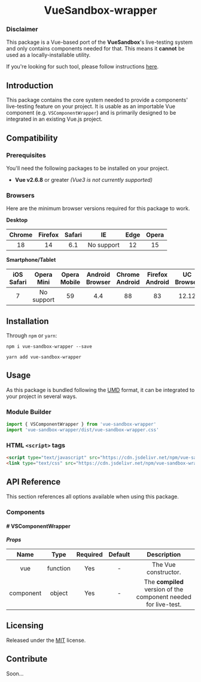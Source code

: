 # <div align="center">VueSandbox-wrapper</div>

### Disclaimer

This package is a Vue-based port of the **VueSandbox**'s
live-testing system and only contains components needed for that.
This means it **cannot** be used as a locally-installable utility.

If you're looking for such tool, please follow instructions [here](https://github.com/mekkanix/vue-sandbox).

## Introduction

This package contains the core system needed to provide a
components' live-testing feature on your project. It is usable as an importable Vue component (e.g. `VSComponentWrapper`) and is primarily designed to be integrated in an existing Vue.js project.

## Compatibility

### Prerequisites

You'll need the following packages to be installed on your project.

- **Vue v2.6.8** or greater *(Vue3 is not currently supported)*

### Browsers

Here are the minimum browser versions required for this package to work.

**Desktop**

| Chrome | Firefox | Safari | IE         | Edge | Opera |
|:------:|:-------:|:------:|:----------:|:----:|:-----:|
| 18     | 14      | 6.1    | No support | 12   | 15    |

**Smartphone/Tablet**

| iOS Safari | Opera Mini | Opera Mobile | Android Browser | Chrome Android | Firefox Android | UC Browser | Samsung | QQ Browser | Baidu | KaiOS |
|:----------:|:----------:|:------------:|:---------------:|:--------------:|:---------------:|:----------:|:-------:|:----------:|:-----:|:-----:|
| 7          | No support | 59           | 4.4             | 88             | 83              | 12.12      | 4       | 10.4       | 7.12  | 2.5   |

## Installation

Through `npm` or `yarn`:

```
npm i vue-sandbox-wrapper --save
```

```
yarn add vue-sandbox-wrapper
```

## Usage

As this package is bundled following the [UMD](https://github.com/umdjs/umd) format, it can be integrated to your project in several ways.

### Module Builder

```js
import { VSComponentWrapper } from 'vue-sandbox-wrapper'
import 'vue-sandbox-wrapper/dist/vue-sandbox-wrapper.css'
```

### HTML `<script>` tags

```html
<script type="text/javascript" src="https://cdn.jsdelivr.net/npm/vue-sandbox-wrapper@1.0.0-beta.5/dist/vue-sandbox-wrapper.js"></script>
<link type="text/css" src="https://cdn.jsdelivr.net/npm/vue-sandbox-wrapper@1.0.0-beta.5/dist/vue-sandbox-wrapper.css">
```

## API Reference

This section references all options available when using this package.

### Components

#### # VSComponentWrapper

***Props***

| Name      | Type     | Required | Default | Description |
|:---------:|:--------:|:--------:|:-------:|:-----------:|
| vue       | function | Yes      | -       | The Vue constructor. |
| component | object   | Yes      | -       | The **compiled** version of the component needed for live-test. |

## Licensing

Released under the [MIT](https://opensource.org/licenses/MIT) license.

## Contribute

Soon...


